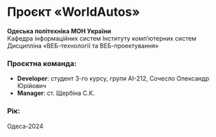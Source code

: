 # Проєкт «WorldAutos»

**Одеська політехніка МОН України**  
Кафедра інформаційних систем Інституту комп’ютерних систем  
Дисципліна «ВЕБ-технології та ВЕБ-проектування»  

### Проєктна команда:
- **Developer**: студент 3-го курсу, групи АІ-212, Сочесло Олександр Юрійович
- **Manager**: ст. Щербіна С.К.

### Рік:
Одеса-2024
